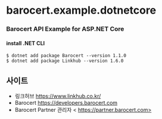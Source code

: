 # barocert.example.dotnetcore


### Barocert API Example for ASP.NET Core


#### install .NET CLI
    $ dotnet add package Barocert --version 1.1.0
    $ dotnet add package Linkhub --version 1.6.0

사이트
-------------------------------
* 링크허브 <https://www.linkhub.co.kr/>
* Barocert <https://developers.barocert.com>
* Barocert Partner 관리자 <	https://partner.barocert.com>
